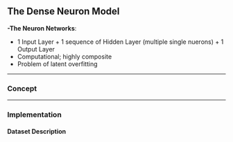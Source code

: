 ## The Dense Neuron Model

**-The Neuron Networks**:
* 1 Input Layer + 1 sequence of Hidden Layer (multiple single nuerons) + 1 Output Layer
* Computational; highly composite
* Problem of latent overfitting

---
### **Concept**



---

### **Implementation**

#### **Dataset Description**